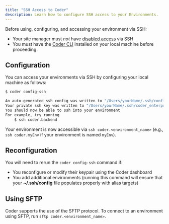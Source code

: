 ```yaml
---
title: "SSH Access to Coder"
description: Learn how to configure SSH access to your Environments.
---
```


Before using, configuring, and accessing your environment via SSH:

- Your site manager must *not* have [disabled
  access](../admin/environment-management/ssh-access.md) via SSH
- You must have the [Coder CLI](../cli/index.md) installed on your local
  machine before proceeding.

## Configuration

You can access your environments via SSH by configuring your local machine as
follows:

```bash
$ coder config-ssh

An auto-generated ssh config was written to "/Users/yourName/.ssh/config"
Your private ssh key was written to "/Users/yourName/.ssh/coder_enterprise"
You should now be able to ssh into your environment
For example, try running
    $ ssh coder.backend
```

Your environment is now accessible via `ssh coder.<environment_name>` (e.g.,
`ssh coder.myEnv` if your environment is named `myEnv`).

## Reconfiguration

You will need to rerun the `coder config-ssh` command if:

- You reconfigure or modify their keypair using the Coder dashboard
- You add additional environments (running this command will ensure that your
  **~/.ssh/config** file populates properly with alias targets)

## Using SFTP

Coder supports the use of the SFTP protocol. To connect to an
environment using SFTP, run `sftp coder.<environment_name>`.
